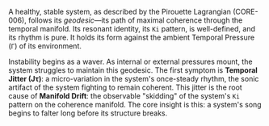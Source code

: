 A healthy, stable system, as described by the Pirouette Lagrangian (CORE-006), follows its *geodesic*—its path of maximal coherence through the temporal manifold. Its resonant identity, its `Ki` pattern, is well-defined, and its rhythm is pure. It holds its form against the ambient Temporal Pressure (`Γ`) of its environment.

Instability begins as a waver. As internal or external pressures mount, the system struggles to maintain this geodesic. The first symptom is **Temporal Jitter (Jτ)**: a micro-variation in the system's once-steady rhythm, the sonic artifact of the system fighting to remain coherent. This jitter is the root cause of **Manifold Drift**: the observable "skidding" of the system's `Ki` pattern on the coherence manifold. The core insight is this: a system's song begins to falter long before its structure breaks.